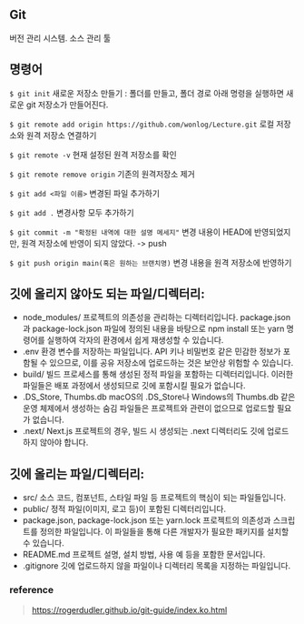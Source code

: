 ## Git
버전 관리 시스템. 소스 관리 툴

## 명령어
`$ git init`
새로운 저장소 만들기
: 폴더를 만들고, 폴더 경로 아래 명령을 실행하면 새로운 git 저장소가 만들어진다.

`$ git remote add origin https://github.com/wonlog/Lecture.git`
로컬 저장소와 원격 저장소 연결하기

`$ git remote -v`
현재 설정된 원격 저장소를 확인

`$ git remote remove origin`
기존의 원격저장소 제거

`$ git add <파일 이름>`
변경된 파일 추가하기

`$ git add .`
변경사항 모두 추가하기

`$ git commit -m "확정된 내역에 대한 설명 메세지"`
변경 내용이 HEAD에 반영되었지만, 원격 저장소에 반영이 되지 않았다. -> push

`$ git push origin main(혹은 원하는 브랜치명)`
변경 내용을 원격 저장소에 반영하기

## 깃에 올리지 않아도 되는 파일/디렉터리:
- node_modules/
프로젝트의 의존성을 관리하는 디렉터리입니다. package.json과 package-lock.json 파일에 정의된 내용을 바탕으로 npm install 또는 yarn 명령어를 실행하여 각자의 환경에서 쉽게 재생성할 수 있습니다.
- .env
환경 변수를 저장하는 파일입니다. API 키나 비밀번호 같은 민감한 정보가 포함될 수 있으므로, 이를 공유 저장소에 업로드하는 것은 보안상 위험할 수 있습니다.
- build/
빌드 프로세스를 통해 생성된 정적 파일을 포함하는 디렉터리입니다. 이러한 파일들은 배포 과정에서 생성되므로 깃에 포함시킬 필요가 없습니다.
- .DS_Store, Thumbs.db
macOS의 .DS_Store나 Windows의 Thumbs.db 같은 운영 체제에서 생성하는 숨김 파일들은 프로젝트와 관련이 없으므로 업로드할 필요가 없습니다.
- .next/
Next.js 프로젝트의 경우, 빌드 시 생성되는 .next 디렉터리도 깃에 업로드하지 않아야 합니다.
## 깃에 올리는 파일/디렉터리:
- src/
소스 코드, 컴포넌트, 스타일 파일 등 프로젝트의 핵심이 되는 파일들입니다.
- public/
정적 파일(이미지, 로고 등)이 포함된 디렉터리입니다.
- package.json, package-lock.json 또는 yarn.lock
프로젝트의 의존성과 스크립트를 정의한 파일입니다. 이 파일들을 통해 다른 개발자가 필요한 패키지를 설치할 수 있습니다.
- README.md
프로젝트 설명, 설치 방법, 사용 예 등을 포함한 문서입니다.
- .gitignore
깃에 업로드하지 않을 파일이나 디렉터리 목록을 지정하는 파일입니다.

### reference
> https://rogerdudler.github.io/git-guide/index.ko.html
